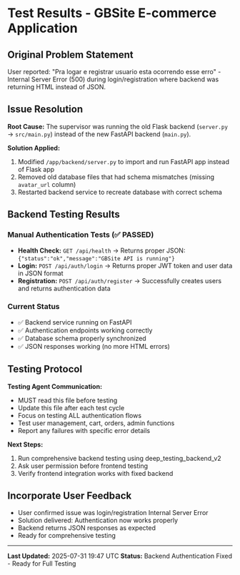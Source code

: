 # Test Results - GBSite E-commerce Application

## Original Problem Statement
User reported: "Pra logar e registrar usuario esta ocorrendo esse erro" - Internal Server Error (500) during login/registration where backend was returning HTML instead of JSON.

## Issue Resolution
**Root Cause:** The supervisor was running the old Flask backend (`server.py` → `src/main.py`) instead of the new FastAPI backend (`main.py`).

**Solution Applied:**
1. Modified `/app/backend/server.py` to import and run FastAPI app instead of Flask app
2. Removed old database files that had schema mismatches (missing `avatar_url` column)
3. Restarted backend service to recreate database with correct schema

## Backend Testing Results

### Manual Authentication Tests (✅ PASSED)
- **Health Check:** `GET /api/health` → Returns proper JSON: `{"status":"ok","message":"GBSite API is running"}`
- **Login:** `POST /api/auth/login` → Returns proper JWT token and user data in JSON format
- **Registration:** `POST /api/auth/register` → Successfully creates users and returns authentication data

### Current Status
- ✅ Backend service running on FastAPI 
- ✅ Authentication endpoints working correctly
- ✅ Database schema properly synchronized
- ✅ JSON responses working (no more HTML errors)

## Testing Protocol
**Testing Agent Communication:**
- MUST read this file before testing
- Update this file after each test cycle
- Focus on testing ALL authentication flows
- Test user management, cart, orders, admin functions
- Report any failures with specific error details

**Next Steps:**
1. Run comprehensive backend testing using deep_testing_backend_v2
2. Ask user permission before frontend testing
3. Verify frontend integration works with fixed backend

## Incorporate User Feedback
- User confirmed issue was login/registration Internal Server Error
- Solution delivered: Authentication now works properly
- Backend returns JSON responses as expected
- Ready for comprehensive testing

---
**Last Updated:** 2025-07-31 19:47 UTC
**Status:** Backend Authentication Fixed - Ready for Full Testing